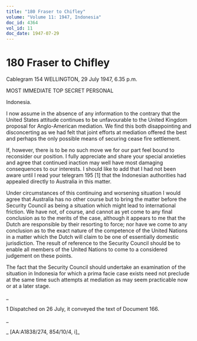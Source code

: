 ```yaml
---
title: "180 Fraser to Chifley"
volume: "Volume 11: 1947, Indonesia"
doc_id: 4364
vol_id: 11
doc_date: 1947-07-29
---
```


# 180 Fraser to Chifley

Cablegram 154 WELLINGTON, 29 July 1947, 6.35 p.m.

MOST IMMEDIATE TOP SECRET PERSONAL

Indonesia.

I now assume in the absence of any information to the contrary that the United States attitude continues to be unfavourable to the United Kingdom proposal for Anglo-American mediation. We find this both disappointing and disconcerting as we had felt that joint efforts at mediation offered the best and perhaps the only possible means of securing cease fire settlement.

If, however, there is to be no such move we for our part feel bound to reconsider our position. I fully appreciate and share your special anxieties and agree that continued inaction may well have most damaging consequences to our interests. I should like to add that I had not been aware until I read your telegram 195 [1] that the Indonesian authorities had appealed directly to Australia in this matter.

Under circumstances of this continuing and worsening situation I would agree that Australia has no other course but to bring the matter before the Security Council as being a situation which might lead to international friction. We have not, of course, and cannot as yet come to any final conclusion as to the merits of the case, although it appears to me that the Dutch are responsible by their resorting to force; nor have we come to any conclusion as to the exact nature of the competence of the United Nations in a matter which the Dutch will claim to be one of essentially domestic jurisdiction. The result of reference to the Security Council should be to enable all members of the United Nations to come to a considered judgement on these points.

The fact that the Security Council should undertake an examination of the situation in Indonesia for which a prima facie case exists need not preclude at the same time such attempts at mediation as may seem practicable now or at a later stage.

_

1 Dispatched on 26 July, it conveyed the text of Document 166.

_

_ [AA:A1838/274, 854/10/4, i]_

